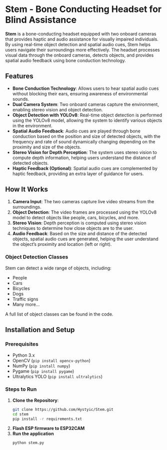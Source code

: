 # Stem - Bone Conducting Headset for Blind Assistance

**Stem** is a bone-conducting headset equipped with two onboard cameras that provides haptic and audio assistance for visually impaired individuals. By using real-time object detection and spatial audio cues, Stem helps users navigate their surroundings more effectively. The headset processes visual data through the onboard cameras, detects objects, and provides spatial audio feedback using bone conduction technology.

## Features

- **Bone Conduction Technology**: Allows users to hear spatial audio cues without blocking their ears, ensuring awareness of environmental sounds.
- **Dual Camera System**: Two onboard cameras capture the environment, enabling stereo vision and object detection.
- **Object Detection with YOLOv8**: Real-time object detection is performed using the YOLOv8 model, allowing the system to identify various objects in the environment.
- **Spatial Audio Feedback**: Audio cues are played through bone conduction based on the position and size of detected objects, with the frequency and rate of sound dynamically changing depending on the proximity and size of the objects.
- **Stereo Vision for Depth Perception**: The system uses stereo vision to compute depth information, helping users understand the distance of detected objects.
- **Haptic Feedback (Optional)**: Spatial audio cues are complemented by haptic feedback, providing an extra layer of guidance for users.

## How It Works

1. **Camera Input**: The two cameras capture live video streams from the surroundings.
2. **Object Detection**: The video frames are processed using the YOLOv8 model to detect objects like people, cars, bicycles, and more.
3. **Stereo Vision**: Depth perception is computed using stereo vision techniques to determine how close objects are to the user.
4. **Audio Feedback**: Based on the size and distance of the detected objects, spatial audio cues are generated, helping the user understand the object’s proximity and location (left or right).

### Object Detection Classes

Stem can detect a wide range of objects, including:

- People
- Cars
- Bicycles
- Dogs
- Traffic signs
- Many more...

A full list of object classes can be found in the code.

## Installation and Setup

### Prerequisites

- Python 3.x
- OpenCV (`pip install opencv-python`)
- NumPy (`pip install numpy`)
- Pygame (`pip install pygame`)
- Ultralytics YOLO (`pip install ultralytics`)

### Steps to Run

1. **Clone the Repository**:
   ```bash
   git clone https://github.com/Hystyic/Stem.git
   cd stem
   pip install -r requirements.txt

2. **Flash ESP firmware to ESP32CAM**
3. **Run the application**
    ```bash
   python stem.py

